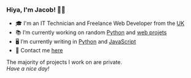 ### Hiya, I'm Jacob! 👋🏻

- 🎓 I'm an IT Technician and Freelance Web Developer from the <a href="https://www.youtube.com/watch?v=dQw4w9WgXcQ">UK</a>
- 📚 I’m currently working on random <a href="https://www.python.org/">Python</a> and <a href="https://jacobwilson.xyz">web projets</a>
- 🖥️ I’m currently writing in <a href="https://python.org/">Python</a> and <a href="https://www.javascript.com/">JavaScript</a>
- 💬 Contact me <a href="https://jacobwilson.xyz">here</a>

The majority of projects I work on are private.
<br>*Have a nice day!*
